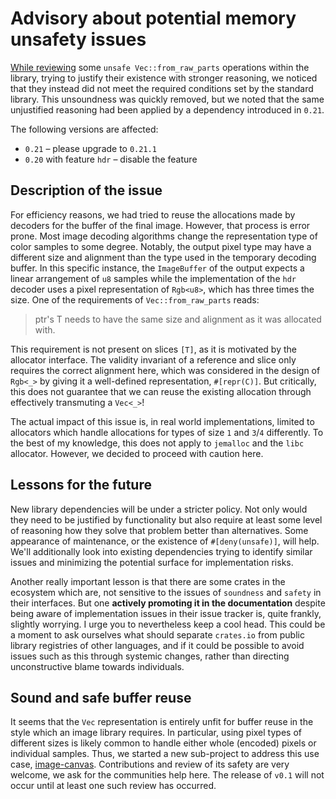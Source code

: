 # Advisory about potential memory unsafety issues

[While reviewing][i885] some `unsafe Vec::from_raw_parts` operations within the
library, trying to justify their existence with stronger reasoning, we noticed
that they instead did not meet the required conditions set by the standard
library. This unsoundness was quickly removed, but we noted that the same
unjustified reasoning had been applied by a dependency introduced in `0.21`.

The following versions are affected:

* `0.21` – please upgrade to `0.21.1`
* `0.20` with feature `hdr` – disable the feature

## Description of the issue

For efficiency reasons, we had tried to reuse the allocations made by decoders
for the buffer of the final image. However, that process is error prone. Most
image decoding algorithms change the representation type of color samples to
some degree. Notably, the output pixel type may have a different size and
alignment than the type used in the temporary decoding buffer. In this specific
instance, the `ImageBuffer` of the output expects a linear arrangement of `u8`
samples while the implementation of the `hdr` decoder uses a pixel
representation of `Rgb<u8>`, which has three times the size. One of the
requirements of `Vec::from_raw_parts` reads:

> ptr's T needs to have the same size and alignment as it was allocated with.

This requirement is not present on slices `[T]`, as it is motivated by the
allocator interface. The validity invariant of a reference and slice only
requires the correct alignment here, which was considered in the design of
`Rgb<_>` by giving it a well-defined representation, `#[repr(C)]`. But
critically, this does not guarantee that we can reuse the existing allocation
through effectively transmuting a `Vec<_>`!

The actual impact of this issue is, in real world implementations, limited to
allocators which handle allocations for types of size `1` and `3`/`4`
differently. To the best of my knowledge, this does not apply to `jemalloc` and
the `libc` allocator. However, we decided to proceed with caution here.

## Lessons for the future

New library dependencies will be under a stricter policy. Not only would they
need to be justified by functionality but also require at least some level of
reasoning how they solve that problem better than alternatives. Some appearance
of maintenance, or the existence of `#[deny(unsafe)]`, will help. We'll
additionally look into existing dependencies trying to identify similar issues
and minimizing the potential surface for implementation risks.

Another really important lesson is that there are some crates in the ecosystem
which are, not sensitive to the issues of `soundness` and `safety` in their
interfaces. But one **actively promoting it in the documentation** despite
being aware of implementation issues in their issue tracker is, quite frankly,
slightly worrying. I urge you to nevertheless keep a cool head. This could be a
moment to ask ourselves what should separate `crates.io` from public library
registries of other languages, and if it could be possible to avoid issues such
as this through systemic changes, rather than directing unconstructive blame
towards individuals.

## Sound and safe buffer reuse

It seems that the `Vec` representation is entirely unfit for buffer reuse in
the style which an image library requires. In particular, using pixel types of
different sizes is likely common to handle either whole (encoded) pixels or
individual samples. Thus, we started a new sub-project to address this use
case, [image-canvas][image-canvas]. Contributions and review of its safety are
very welcome, we ask for the communities help here. The release of `v0.1` will
not occur until at least one such review has occurred.


[i885]: https://github.com/image-rs/image/pull/885
[image-canvas]: https://github.com/image-rs/canvas
